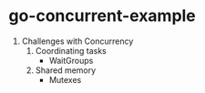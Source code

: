 # go-concurrent-example


1. Challenges with Concurrency
    1. Coordinating tasks 
       * WaitGroups
    2. Shared memory
       * Mutexes